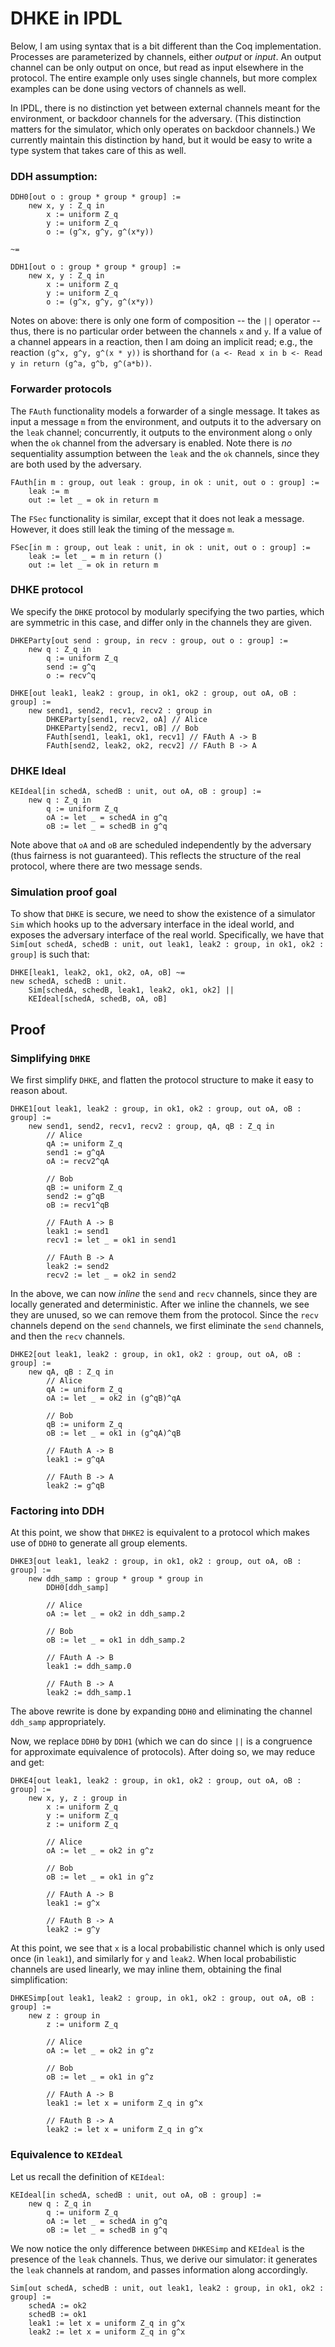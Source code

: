 
# DHKE in IPDL

Below, I am using syntax that is a bit different than the Coq implementation.
Processes are parameterized by channels, either _output_ or _input_. 
An output channel can be only output on once, but read as input elsewhere in the protocol.
The entire example only uses single channels, but more complex examples
can be done using vectors of channels as well.

In IPDL, there is no distinction yet between external channels meant for the environment, or backdoor channels for the adversary. (This distinction matters for the simulator, which only operates on backdoor channels.) We currently maintain this distinction by hand, but it would be easy to write a type system that takes care of this as well. 

### DDH assumption:

    DDH0[out o : group * group * group] :=
        new x, y : Z_q in
            x := uniform Z_q 
            y := uniform Z_q
            o := (g^x, g^y, g^(x*y))

    ~=

    DDH1[out o : group * group * group] :=
        new x, y : Z_q in
            x := uniform Z_q 
            y := uniform Z_q
            o := (g^x, g^y, g^(x*y))

Notes on above: there is only one form of composition -- the `||` operator -- thus, there is no particular order between the channels `x` and `y`. If a value of a channel appears in a reaction,
then I am doing an implicit read; e.g., the reaction `(g^x, g^y, g^(x * y))` is shorthand for
`(a <- Read x in b <- Read y in return (g^a, g^b, g^(a*b))`.

### Forwarder protocols

The `FAuth` functionality models a forwarder of a single message. It takes as input a message `m` from the environment, and outputs it to the adversary on the `leak` channel; concurrently, it outputs to the environment along `o` only when the `ok` channel from the adversary is enabled. Note there is _no_ sequentiality assumption between the `leak` and the `ok` channels, since they are both used by the adversary.

    FAuth[in m : group, out leak : group, in ok : unit, out o : group] :=
        leak := m
        out := let _ = ok in return m


The `FSec` functionality is similar, except that it does not leak a message. However, it does still leak the timing of the message `m`.

    FSec[in m : group, out leak : unit, in ok : unit, out o : group] :=
        leak := let _ = m in return ()
        out := let _ = ok in return m

    
### DHKE protocol

We specify the `DHKE` protocol by modularly specifying the two parties, which are symmetric in this case, and differ only in the channels they are given. 

    DHKEParty[out send : group, in recv : group, out o : group] :=
        new q : Z_q in
            q := uniform Z_q
            send := g^q
            o := recv^q

    DHKE[out leak1, leak2 : group, in ok1, ok2 : group, out oA, oB : group] :=
        new send1, send2, recv1, recv2 : group in
            DHKEParty[send1, recv2, oA] // Alice
            DHKEParty[send2, recv1, oB] // Bob
            FAuth[send1, leak1, ok1, recv1] // FAuth A -> B
            FAuth[send2, leak2, ok2, recv2] // FAuth B -> A


### DHKE Ideal

    KEIdeal[in schedA, schedB : unit, out oA, oB : group] :=
        new q : Z_q in
            q := uniform Z_q
            oA := let _ = schedA in g^q
            oB := let _ = schedB in g^q
            
Note above that `oA` and `oB` are scheduled independently by the adversary (thus fairness is not guaranteed). This reflects the structure of the real protocol, where there are two message sends. 

### Simulation proof goal

To show that `DHKE` is secure, we need to show the existence of a simulator `Sim` which hooks up to the adversary interface in the ideal world, and exposes the adversary interface of the real world. Specifically, we have that `Sim[out schedA, schedB : unit, out leak1, leak2 : group, in ok1, ok2 : group]` is such that:

    DHKE[leak1, leak2, ok1, ok2, oA, oB] ~= 
    new schedA, schedB : unit. 
        Sim[schedA, schedB, leak1, leak2, ok1, ok2] ||
        KEIdeal[schedA, schedB, oA, oB]


## Proof

### Simplifying `DHKE`

We first simplify `DHKE`, and flatten the protocol structure to make it easy to reason about.


    DHKE1[out leak1, leak2 : group, in ok1, ok2 : group, out oA, oB : group] :=
        new send1, send2, recv1, recv2 : group, qA, qB : Z_q in
            // Alice
            qA := uniform Z_q
            send1 := g^qA
            oA := recv2^qA

            // Bob
            qB := uniform Z_q
            send2 := g^qB
            oB := recv1^qB

            // FAuth A -> B
            leak1 := send1
            recv1 := let _ = ok1 in send1

            // FAuth B -> A
            leak2 := send2
            recv2 := let _ = ok2 in send2


In the above, we can now _inline_ the `send` and `recv` channels, since they are locally generated and deterministic. After we inline the channels, we see they are unused, so we can remove them from the protocol. Since the `recv` channels depend on the `send` channels, we first eliminate the `send` channels, and then the `recv` channels.

    DHKE2[out leak1, leak2 : group, in ok1, ok2 : group, out oA, oB : group] :=
        new qA, qB : Z_q in
            // Alice
            qA := uniform Z_q
            oA := let _ = ok2 in (g^qB)^qA

            // Bob
            qB := uniform Z_q
            oB := let _ = ok1 in (g^qA)^qB

            // FAuth A -> B
            leak1 := g^qA

            // FAuth B -> A
            leak2 := g^qB

### Factoring into DDH

At this point, we show that `DHKE2` is equivalent to a protocol which makes use of `DDH0` to generate all group elements.

    DHKE3[out leak1, leak2 : group, in ok1, ok2 : group, out oA, oB : group] :=
        new ddh_samp : group * group * group in
            DDH0[ddh_samp]

            // Alice
            oA := let _ = ok2 in ddh_samp.2

            // Bob
            oB := let _ = ok1 in ddh_samp.2

            // FAuth A -> B
            leak1 := ddh_samp.0

            // FAuth B -> A
            leak2 := ddh_samp.1

The above rewrite is done by expanding `DDH0` and eliminating the channel `ddh_samp` appropriately.

Now, we replace `DDH0` by `DDH1` (which we can do since `||` is a congruence for approximate equivalence of protocols). After doing so, we may reduce and get:

    DHKE4[out leak1, leak2 : group, in ok1, ok2 : group, out oA, oB : group] :=
        new x, y, z : group in
            x := uniform Z_q
            y := uniform Z_q
            z := uniform Z_q

            // Alice
            oA := let _ = ok2 in g^z

            // Bob
            oB := let _ = ok1 in g^z

            // FAuth A -> B
            leak1 := g^x

            // FAuth B -> A
            leak2 := g^y

At this point, we see that `x` is a local probabilistic channel which is only used once (in `leak1`), and similarly for `y` and `leak2`. When local probabilistic channels are used linearly, we may inline them, obtaining the final simplification:

    DHKESimp[out leak1, leak2 : group, in ok1, ok2 : group, out oA, oB : group] :=
        new z : group in
            z := uniform Z_q

            // Alice
            oA := let _ = ok2 in g^z

            // Bob
            oB := let _ = ok1 in g^z

            // FAuth A -> B
            leak1 := let x = uniform Z_q in g^x

            // FAuth B -> A
            leak2 := let x = uniform Z_q in g^x

### Equivalence to `KEIdeal`

Let us recall the definition of `KEIdeal`:

    KEIdeal[in schedA, schedB : unit, out oA, oB : group] :=
        new q : Z_q in
            q := uniform Z_q
            oA := let _ = schedA in g^q
            oB := let _ = schedB in g^q


We now notice the only difference between `DHKESimp` and `KEIdeal` is the presence of the `leak` channels. Thus, we derive our simulator: it generates the `leak` channels at random, and passes information along accordingly.

    Sim[out schedA, schedB : unit, out leak1, leak2 : group, in ok1, ok2 : group] :=
        schedA := ok2
        schedB := ok1
        leak1 := let x = uniform Z_q in g^x
        leak2 := let x = uniform Z_q in g^x

